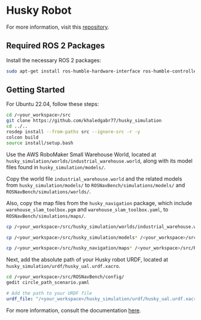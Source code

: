# Husky Robot

For more information, visit this [repository](https://github.com/khaledgabr77/husky_simulation).

## Required ROS 2 Packages

Install the necessary ROS 2 packages:

```bash
sudo apt-get install ros-humble-hardware-interface ros-humble-controller-manager ros-humble-gazebo-ros2-control ros-humble-xacro ros-humble-hardware-interface ros-humble-gazebo-plugins ros-humble-gazebo-msgs ros-humble-gazebo-ros ros-humble-gazebo-ros2-control-demos ros-humble-slam-toolbox ros-humble-navigation2 ros-humble-nav2-bringup
```

## Getting Started

For Ubuntu 22.04, follow these steps:

```bash
cd /<your_workspace>/src
git clone https://github.com/khaledgabr77/husky_simulation
cd ../..
rosdep install --from-paths src --ignore-src -r -y
colcon build
source install/setup.bash
```

Use the AWS RoboMaker Small Warehouse World, located at `husky_simulation/worlds/industrial_warehouse.world`, along with its model files found in `husky_simulation/models/`.

Copy the world file `industrial_warehouse.world` and the related models from `husky_simulation/models/` to `ROSNavBench/simulations/models/` and `ROSNavBench/simulations/worlds/`.

Also, copy the map files from the `husky_navigation` package, which include `warehouse_slam_toolbox.pgm` and `warehouse_slam_toolbox.yaml`, to `ROSNavBench/simulations/maps/`.

```bash
cp /<your_workspace>/src/husky_simulation/worlds/industrial_warehouse.world /<your_workspace>/src/ROSNavBench/simulations/worlds/
```

```bash
cp /<your_workspace>/src/husky_simulation/models* /<your_workspace>/src/ROSNavBench/simulations/models/
```

```bash
cp /<your_workspace>/src/husky_navigation/maps* /<your_workspace>/src/ROSNavBench/simulations/maps/
```

Next, add the absolute path of your Husky robot URDF, located at `husky_simulation/urdf/husky_ual.urdf.xacro`.

```bash
cd /<your_workspace>/src/ROSNavBench/config/
gedit circle_path_scenario.yaml
```

```yaml
# Add the path to your URDF file
urdf_file: "/<your_workspace>/husky_simulation/urdf/husky_ual.urdf.xacro"
```

For more information, consult the documentation [here](docs/change_robot.md).
